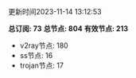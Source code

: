 更新时间2023-11-14 13:12:53

**总订阅: 73**
**总节点: 804**
**有效节点: 213**
- v2ray节点: 180
- ss节点: 16
- trojan节点: 17
